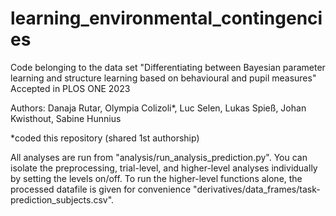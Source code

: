 # learning_environmental_contingencies
Code belonging to the data set "Differentiating between Bayesian parameter learning and structure learning based on behavioural and pupil measures"
Accepted in PLOS ONE 2023

Authors: Danaja Rutar, Olympia Colizoli*, Luc Selen, Lukas Spieß, Johan Kwisthout, Sabine Hunnius

*coded this repository (shared 1st authorship)

All analyses are run from "analysis/run_analysis_prediction.py".
You can isolate the preprocessing, trial-level, and higher-level analyses individually by setting the levels on/off.
To run the higher-level functions alone, the processed datafile is given for convenience "derivatives/data_frames/task-prediction_subjects.csv".
